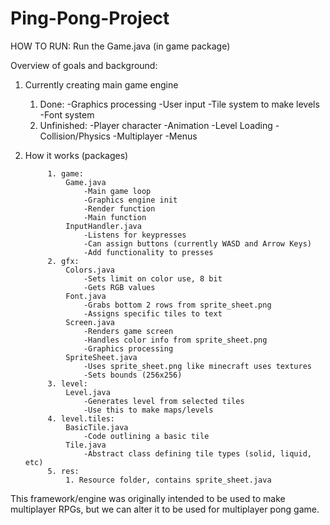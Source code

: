 # Ping-Pong-Project

HOW TO RUN: Run the Game.java (in game package)

Overview of goals and background:

1. Currently creating main game engine

	1. Done:
		-Graphics processing
		-User input
		-Tile system to make levels
		-Font system
	2. Unfinished:
		-Player character
		-Animation
		-Level Loading
		-Collision/Physics
		-Multiplayer
		-Menus
		
2. How it works (packages)

			1. game:
				Game.java
					-Main game loop
					-Graphics engine init
					-Render function
					-Main function
				InputHandler.java
					-Listens for keypresses
					-Can assign buttons (currently WASD and Arrow Keys)
					-Add functionality to presses
			2. gfx:
				Colors.java
					-Sets limit on color use, 8 bit
					-Gets RGB values
				Font.java
					-Grabs bottom 2 rows from sprite_sheet.png
					-Assigns specific tiles to text
				Screen.java
					-Renders game screen
					-Handles color info from sprite_sheet.png
					-Graphics processing
				SpriteSheet.java
					-Uses sprite_sheet.png like minecraft uses textures
					-Sets bounds (256x256)
			3. level:
				Level.java
					-Generates level from selected tiles
					-Use this to make maps/levels
			4. level.tiles:
				BasicTile.java
					-Code outlining a basic tile
				Tile.java
					-Abstract class defining tile types (solid, liquid, etc)
			5. res:
				1. Resource folder, contains sprite_sheet.java
				
This framework/engine was originally intended to be used to make
multiplayer RPGs, but we can alter it to be used for multiplayer
pong game.
